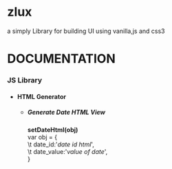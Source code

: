 # zlux
a simply Library for building UI using vanilla,js and css3

<h1>DOCUMENTATION</h1>

<h3>JS Library</h3>

<ul>
    <li><h4><strong>HTML Generator</strong></h4>
        <ul>
            <li><h5>Generate Date HTML View</h5>
                <span><strong>setDateHtml(obj)</strong></span>
                <br>
                <span>var obj = {<br>
                    \t date_id:'<i>date id html</i>',<br>
                    \t date_value:'<i>value of date</i>',<br>
                 }</span>
            </li>
        </ul>
    </li>
</ul>
